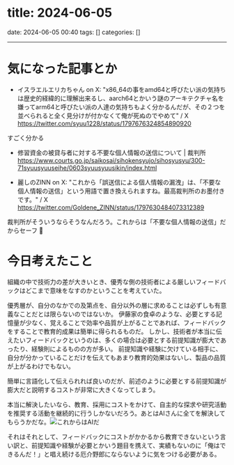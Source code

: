 title: 2024-06-05
==========
date: 2024-06-05 00:40
tags: []
categories: []
- - -

# 気になった記事とか

- イスラエルエリカちゃん on X: "x86_64の事をamd64と呼びたい派の気持ちは歴史的経緯的に理解出来るし、aarch64とかいう謎のアーキテクチャ名を嫌ってarm64と呼びたい派の人達の気持ちもよく分かるんだが、その２つを並べられると全く見分けが付かなくて俺が死ぬのでやめて" / X
https://twitter.com/syuu1228/status/1797676324854890920

すごく分かる

- 修習資金の被貸与者に対する不要な個人情報の送信について | 裁判所
https://www.courts.go.jp/saikosai/sihokensyujo/sihosyusyu/300-71syuusyuuseihe/0603syuusyuusikin/index.html

- 麗しのZINN on X: "これから「誤送信による個人情報の漏洩」は、「不要な個人情報の送信」という用語で置き換えられますね。最高裁判所のお墨付きです。" / X
https://twitter.com/Goldene_ZINN/status/1797630484073312389

裁判所がそういうならそうなんだろう。これからは「不要な個人情報の送信」だからセーフ 🤔
 
# 今日考えたこと

組織の中で技術力の差が大きいとき、優秀な側の技術者による厳しいフィードバックはどこまで意味をなすのかということを考えていた。

優秀層が、自分のなかでの及第点を、自分以外の層に求めることは必ずしも有意義なことだとは限らないのではないか。
伊藤家の食卓のような、必要とする記憶量が少なく、覚えることで効率や品質が上がることであれば、フィードバックをすることで教育的成果は簡単に得られるものだ。
しかし、技術者が本当に伝えたいフィードバックというのは、多くの場合は必要とする前提知識が膨大であったり、経験則によるものの方が多い。
前提知識や経験に欠けている相手に、自分が分かっていることだけを伝えてもあまり教育的効果はないし、製品の品質が上がるわけでもない。

簡単に言語化して伝えられれば良いのだが、前述のように必要とする前提知識が膨大だと説明するコストが非常に大きくなってしまう。

本当に解決したいなら、教育、採用にコストをかけて、自主的な探求や研究活動を推奨する活動を継続的に行うしかないだろう。あとはAIさんに全てを解決してもらうかだな。![これからはAIだ](https://pbs.twimg.com/media/ElUhDtrVcAAQpXe.jpg)

それはそれとして、フィードバックにコストがかかるから教育できないという言い訳と、前提知識や経験が必要とかいう題目を携えて、実績もないのに「俺はできるんだ！」と唱え続ける厄介野郎にならないように気をつける必要がある。
